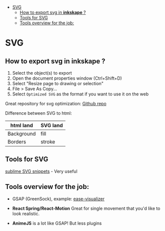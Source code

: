 <!--ts-->
   * [SVG](#svg)
      * [How to export svg in <strong>inkskape</strong> ?](#how-to-export-svg-in-inkskape-)
      * [Tools for SVG](#tools-for-svg)
      * [Tools overview for the job:](#tools-overview-for-the-job)

<!-- Added by: gil_diy, at: 2019-03-02T23:25+02:00 -->

<!--te-->


# SVG

## How to export svg in **inkskape** ?


1. Select the object(s) to export
2. Open the document properties window (Ctrl+Shift+D)
3. Select "Resize page to drawing or selection"
4. File > Save As Copy...
5. Select `Optimized SVG` as the format if you want to use it on the web




Great repository for svg optimization: [Github repo](https://jakearchibald.github.io/svgomg/)



Difference between SVG to html:

html land | SVG land
------------|-----
 Background | fill
 Borders | stroke

## Tools for SVG

[sublime SVG snippets](https://packagecontrol.io/packages/SVG-Snippets) - Very useful


## Tools overview for the job:
* GSAP (GreenSock), example:
[ease-visualizer](https://greensock.com/ease-visualizer)

* **React Spring/React-Motion**
  Great for single movement that you'd like to look realistic.

* **AnimeJS**
  is a lot like GSAP! But less plugins



